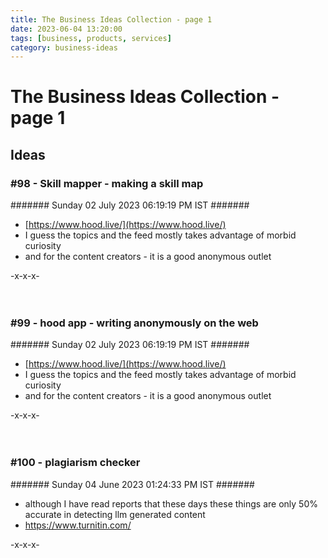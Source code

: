 ```yaml
---
title: The Business Ideas Collection - page 1
date: 2023-06-04 13:20:00
tags: [business, products, services]
category: business-ideas
---
```


# The Business Ideas Collection - page 1


## Ideas

### #98 - Skill mapper - making a skill map   
####### Sunday 02 July 2023 06:19:19 PM IST #######

- [https://www.hood.live/](https://www.hood.live/)
- I guess the topics and the feed mostly takes advantage of morbid curiosity
- and for the content creators - it is a good anonymous outlet

-x-x-x-
&nbsp;   
&nbsp;   
&nbsp;

### #99 - hood app - writing anonymously on the web   
####### Sunday 02 July 2023 06:19:19 PM IST #######

- [https://www.hood.live/](https://www.hood.live/)
- I guess the topics and the feed mostly takes advantage of morbid curiosity
- and for the content creators - it is a good anonymous outlet

-x-x-x-
&nbsp;   
&nbsp;   
&nbsp;

### #100 - plagiarism checker   
####### Sunday 04 June 2023 01:24:33 PM IST #######

- although I have read reports that these days these things are only 50% accurate in detecting llm generated content
- https://www.turnitin.com/


-x-x-x-
&nbsp;   
&nbsp;   
&nbsp;

